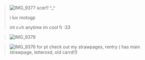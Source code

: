 

> ![IMG_9377](https://github.com/user-attachments/assets/a18d1395-27a1-4928-b145-9cfe81aafaf3)    _scar!!_ ^_^
>
> i luv motogp
> 
>  int c+h anytime im cool fr :33


> ![IMG_9379](https://github.com/user-attachments/assets/4c6ba710-e84d-43ee-a949-9adc48988512)

> ![IMG_9376](https://github.com/user-attachments/assets/a3d5dd71-aedd-4d20-a8a8-ed476cbe064b) for pt check out my strawpages, rentry ( has main strawpage, letteroxd, old carrd!!)
